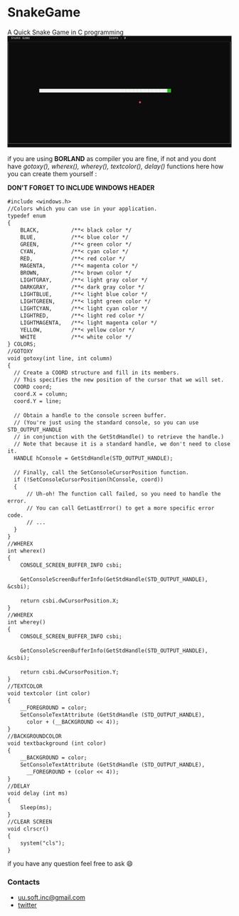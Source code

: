 # SnakeGame
A Quick Snake Game in C programming
![picture alt](https://raw.githubusercontent.com/UUinc/SnakeGame/main/Game_Overview.jpg "Snake Game Overview")

if you are using __BORLAND__ as compiler you are fine, if not and you dont have _gotoxy(), wherex(), wherey(), textcolor(), delay()_ functions here how you can create them yourself :

__DON'T FORGET TO INCLUDE WINDOWS HEADER__

```
#include <windows.h>
//Colors which you can use in your application.
typedef enum
{
    BLACK,          /**< black color */
    BLUE,           /**< blue color */
    GREEN,          /**< green color */
    CYAN,           /**< cyan color */
    RED,            /**< red color */
    MAGENTA,        /**< magenta color */
    BROWN,          /**< brown color */
    LIGHTGRAY,      /**< light gray color */
    DARKGRAY,       /**< dark gray color */
    LIGHTBLUE,      /**< light blue color */
    LIGHTGREEN,     /**< light green color */
    LIGHTCYAN,      /**< light cyan color */
    LIGHTRED,       /**< light red color */
    LIGHTMAGENTA,   /**< light magenta color */
    YELLOW,         /**< yellow color */
    WHITE           /**< white color */
} COLORS;
//GOTOXY
void gotoxy(int line, int column)
{
  // Create a COORD structure and fill in its members.
  // This specifies the new position of the cursor that we will set.
  COORD coord;
  coord.X = column;
  coord.Y = line;

  // Obtain a handle to the console screen buffer.
  // (You're just using the standard console, so you can use STD_OUTPUT_HANDLE
  // in conjunction with the GetStdHandle() to retrieve the handle.)
  // Note that because it is a standard handle, we don't need to close it.
  HANDLE hConsole = GetStdHandle(STD_OUTPUT_HANDLE);

  // Finally, call the SetConsoleCursorPosition function.
  if (!SetConsoleCursorPosition(hConsole, coord))
  {
      // Uh-oh! The function call failed, so you need to handle the error.
      // You can call GetLastError() to get a more specific error code.
      // ...
  }
}
//WHEREX
int wherex()
{
    CONSOLE_SCREEN_BUFFER_INFO csbi;

    GetConsoleScreenBufferInfo(GetStdHandle(STD_OUTPUT_HANDLE), &csbi);

    return csbi.dwCursorPosition.X;
}
//WHEREX
int wherey()
{
    CONSOLE_SCREEN_BUFFER_INFO csbi;

    GetConsoleScreenBufferInfo(GetStdHandle(STD_OUTPUT_HANDLE), &csbi);

    return csbi.dwCursorPosition.Y;
}
//TEXTCOLOR
void textcolor (int color)
{
    __FOREGROUND = color;
    SetConsoleTextAttribute (GetStdHandle (STD_OUTPUT_HANDLE),
      color + (__BACKGROUND << 4));
}
//BACKGROUNDCOLOR
void textbackground (int color)
{
    __BACKGROUND = color;
    SetConsoleTextAttribute (GetStdHandle (STD_OUTPUT_HANDLE),
      __FOREGROUND + (color << 4));
}
//DELAY
void delay (int ms)
{
    Sleep(ms);
}
//CLEAR SCREEN
void clrscr()
{
    system("cls");
}
```

if you have any question feel free to ask :smile:
### Contacts
* uu.soft.inc@gmail.com
* [twitter](https://twitter.com/yahya_lz)
